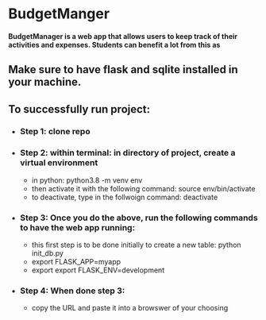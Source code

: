 # BudgetManger

#### BudgetManager is a web app that allows users to keep track of their activities and expenses. Students can benefit a lot from this as 

## Make sure to have flask and sqlite installed in your machine.

## To successfully run project:
- ### Step 1: clone repo

- ### Step 2: within terminal: in directory of project, create a virtual environment
  - in python:  python3.8 -m venv env
  - then activate it with the following command: source env/bin/activate
  - to deactivate, type in the follwoign command: deactivate

- ### Step 3: Once you do the above, run the following commands to have the web app running:
  - this first step is to be done initially to create a new table: python init_db.py  
  - export FLASK_APP=myapp
  - export export FLASK_ENV=development

- ### Step 4: When done step 3:
  -  copy the URL and paste it into a browswer of your choosing
